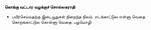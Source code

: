 **கொங்கு வட்டார வழக்குச் சொல்லகராதி**
- பயிர்செய்வதற்கு இடையூறுகள் நிறைந்த நிலம். எடங்காட்டுல எள்ளு வெதை. கொறங்காட்டுல கொள்ளு வெதை. பழமொழி

